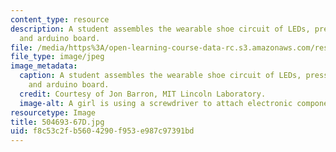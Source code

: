 ```yaml
---
content_type: resource
description: A student assembles the wearable shoe circuit of LEDs, pressure sensor,
  and arduino board.
file: /media/https%3A/open-learning-course-data-rc.s3.amazonaws.com/res-2-005-girls-who-build-make-your-own-wearables-workshop-spring-2015/f8c53c2fb5604290f953e987c97391bd_504693-67D.jpg
file_type: image/jpeg
image_metadata:
  caption: A student assembles the wearable shoe circuit of LEDs, pressure sensor,
    and arduino board.
  credit: Courtesy of Jon Barron, MIT Lincoln Laboratory.
  image-alt: A girl is using a screwdriver to attach electronic components to a boot.
resourcetype: Image
title: 504693-67D.jpg
uid: f8c53c2f-b560-4290-f953-e987c97391bd
---
```

